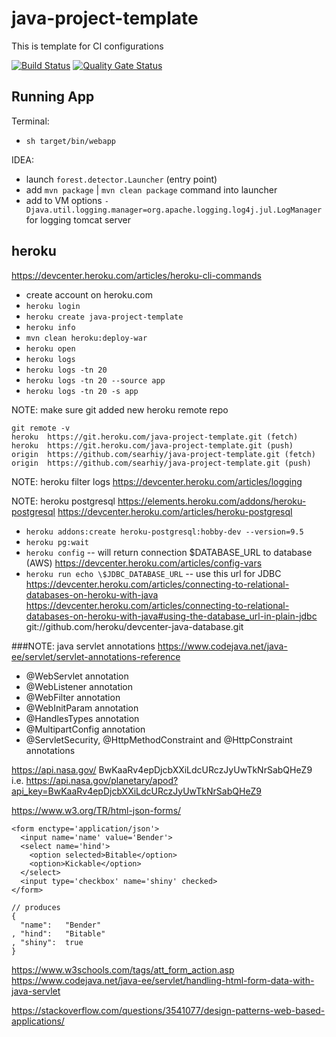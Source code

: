 # java-project-template
This is template for CI configurations

[![Build Status](https://travis-ci.com/searhiy/java-project-template.svg?branch=master)](https://travis-ci.com/searhiy/java-project-template)
[![Quality Gate Status](https://sonarcloud.io/api/project_badges/measure?project=org.itcluster%3Ajava-project-template&metric=alert_status)](https://sonarcloud.io/dashboard?id=org.itcluster%3Ajava-project-template)

## Running App

Terminal:
 * `sh target/bin/webapp`

IDEA:
 * launch `forest.detector.Launcher` (entry point)
 * add `mvn package` | `mvn clean package` command into launcher
 * add to VM options `-Djava.util.logging.manager=org.apache.logging.log4j.jul.LogManager` for logging tomcat server

## heroku
https://devcenter.heroku.com/articles/heroku-cli-commands
* create account on heroku.com
* ```heroku login```
* ```heroku create java-project-template```
* ```heroku info```
* ```mvn clean heroku:deploy-war```
* ```heroku open```
* ```heroku logs```
* ```heroku logs -tn 20```
* ```heroku logs -tn 20 --source app```
* ```heroku logs -tn 20 -s app```

NOTE: make sure git added new heroku remote repo
```
git remote -v
heroku  https://git.heroku.com/java-project-template.git (fetch)
heroku  https://git.heroku.com/java-project-template.git (push)
origin  https://github.com/searhiy/java-project-template.git (fetch)
origin  https://github.com/searhiy/java-project-template.git (push)
```
NOTE: heroku filter logs
https://devcenter.heroku.com/articles/logging

NOTE: heroku postgresql
https://elements.heroku.com/addons/heroku-postgresql
https://devcenter.heroku.com/articles/heroku-postgresql
* ```heroku addons:create heroku-postgresql:hobby-dev --version=9.5```
* ```heroku pg:wait``` 
* ```heroku config``` -- will return connection $DATABASE_URL to database (AWS)
https://devcenter.heroku.com/articles/config-vars
* ```heroku run echo \$JDBC_DATABASE_URL``` -- use this url for JDBC
https://devcenter.heroku.com/articles/connecting-to-relational-databases-on-heroku-with-java
https://devcenter.heroku.com/articles/connecting-to-relational-databases-on-heroku-with-java#using-the-database_url-in-plain-jdbc
git://github.com/heroku/devcenter-java-database.git

###NOTE: java servlet annotations
https://www.codejava.net/java-ee/servlet/servlet-annotations-reference

* @WebServlet annotation
* @WebListener annotation
* @WebFilter annotation
* @WebInitParam annotation
* @HandlesTypes annotation
* @MultipartConfig annotation
* @ServletSecurity, @HttpMethodConstraint and @HttpConstraint annotations


https://api.nasa.gov/
BwKaaRv4epDjcbXXiLdcURczJyUwTkNrSabQHeZ9
i.e.
https://api.nasa.gov/planetary/apod?api_key=BwKaaRv4epDjcbXXiLdcURczJyUwTkNrSabQHeZ9


https://www.w3.org/TR/html-json-forms/
```
<form enctype='application/json'>
  <input name='name' value='Bender'>
  <select name='hind'>
    <option selected>Bitable</option>
    <option>Kickable</option>
  </select>
  <input type='checkbox' name='shiny' checked>
</form>

// produces
{
  "name":   "Bender"
, "hind":   "Bitable"
, "shiny":  true
}
```

https://www.w3schools.com/tags/att_form_action.asp
https://www.codejava.net/java-ee/servlet/handling-html-form-data-with-java-servlet

https://stackoverflow.com/questions/3541077/design-patterns-web-based-applications/
